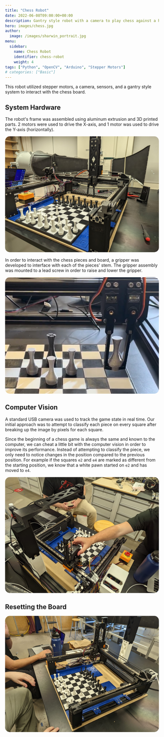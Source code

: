 ```yaml
---
title: "Chess Robot"
date: 2022-06-08T09:00:00+00:00
description: Gantry style robot with a camera to play chess against a human player.
hero: images/chess.jpg
author:
  image: /images/sharwin_portrait.jpg
menu:
  sidebar:
    name: Chess Robot
    identifier: chess-robot
    weight: 4
tags: ["Python", "OpenCV", "Arduino", "Stepper Motors"]
# categories: ["Basic"]
---
```


This robot utilized stepper motors, a camera, sensors, and a gantry style system to interact with the chess board.

## System Hardware
The robot's frame was assembled using aluminum extrusion and 3D printed parts. 2 motors were used to drive the X-axis, and 1 motor was used to drive the Y-axis (horizontally).

<div align="center">
    <img src="chess_robot_frame.jpg" alt="Chess Robot Frame" style="border-radius: 15px;">
</div>

In order to interact with the chess pieces and board, a gripper was developed to interface with each of the pieces' stem. The gripper assembly was mounted to a lead screw in order to raise and lower the gripper.

<div align="center">
    <img src="chess_gripper.png" alt="Chess Robot Gripper" style="border-radius: 15px;">
</div>

## Computer Vision
A standard USB camera was used to track the game state in real time. Our initial approach was to attempt to classify each piece on every square after breaking up the image by pixels for each square.


Since the beginning of a chess game is always the same and known to the computer, we can cheat a little bit with the computer vision in order to improve its performance. Instead of attempting to classify the piece, we only need to notice changes in the position compared to the previous position. For example if the squares `e2` and `e4` are marked as different from the starting position, we know that a white pawn started on `e2` and has moved to `e4`.


<div align="center">
    <img src="camera.jpg" alt="Chess Robot Frame" style="border-radius: 15px;">
</div>


## Resetting the Board

<div align="center">
    <img src="frame_from_above.jpg" alt="Chess Robot Frame" style="border-radius: 15px;">
</div>
